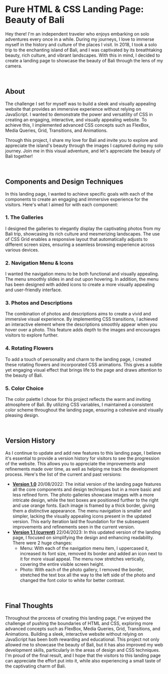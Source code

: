 # Pure HTML & CSS Landing Page: Beauty of Bali

Hey there! I'm an independent traveler who enjoys embarking on solo adventures every once in a while. During my journeys, I love to immerse myself in the history and culture of the places I visit. In 2018, I took a solo trip to the enchanting island of Bali, and I was captivated by its breathtaking beauty, rich culture, and vibrant landscapes. With this in mind, I decided to create a landing page to showcase the beauty of Bali through the lens of my camera.

<br/>

<h2>About</h2>
The challenge I set for myself was to build a sleek and visually appealing website that provides an immersive experience without relying on JavaScript. I wanted to demonstrate the power and versatility of CSS in creating an engaging, interactive, and visually appealing website. To achieve this, I implemented advanced CSS concepts such as FlexBox, Media Queries, Grid, Transitions, and Animations.

Through this project, I share my love for Bali and invite you to explore and appreciate the island's beauty through the images I captured during my solo journey. Join me in this visual adventure, and let's appreciate the beauty of Bali together!

<br/>

<h2>Components and Design Techniques</h2>

In this landing page, I wanted to achieve specific goals with each of the components to create an engaging and immersive experience for the visitors. Here's what I aimed for with each component:

<h3>1. The Galleries</h3>

I designed the galleries to elegantly display the captivating photos from my Bali trip, showcasing its rich culture and mesmerizing landscapes. The use of CSS Grid enables a responsive layout that automatically adjusts to different screen sizes, ensuring a seamless browsing experience across various devices.

<h3>2. Navigation Menu & Icons</h3>

I wanted the navigation menu to be both functional and visually appealing. The menu smoothly slides in and out upon hovering. In addition, the menu has been designed with added icons to create a more visually appealing and user-friendly interface.

<h3>3. Photos and Descriptions</h3>

The combination of photos and descriptions aims to create a vivid and immersive visual experience. By implementing CSS transitions, I achieved an interactive element where the descriptions smoothly appear when you hover over a photo. This feature adds depth to the images and encourages visitors to explore further.

<h3>4. Rotating Flowers</h3>

To add a touch of personality and charm to the landing page, I created these rotating flowers and incorporated CSS animations. This gives a subtle yet engaging visual effect that brings life to the page and draws attention to the beauty of Bali. 

<h3>5. Color Choice</h3>

The color palette I chose for this project reflects the warm and inviting atmosphere of Bali. By utilizing CSS variables, I maintained a consistent color scheme throughout the landing page, ensuring a cohesive and visually pleasing design.

<br/>
<h2>Version History</h2>

As I continue to update and add new features to this landing page, I believe it's essential to provide a version history for visitors to see the progression of the website. This allows you to appreciate the improvements and refinements made over time, as well as helping me track the development process. Here's the list of the current and past versions:
* <strong><a href="https://wteo.github.io/photo-gallery-v1.0/" target="_blank">Version 1.0</a></strong> 20/08/2022: The initial version of the landing page features all the core components and design techniques but in a more basic and less refined form. The photo galleries showcase images with a more intricate design, while the text boxes are positioned further to the right and use orange fonts. Each image is framed by a thick border, giving them a distinctive appearance. The menu navigation is smaller and simpler, lacking the visually appealing icons present in the updated version. This early iteration laid the foundation for the subsequent improvements and refinements seen in the current version.
* <strong><a href="https://wteo.github.io/photoGallery/" target="_blank">Version 1.1 (current)</a></strong> 22/04/2023: In this updated version of the landing page, I focused on simplifying the design and enhancing readability. There were 2 huge changes: 
  * Menu: With each of the navigation menu item, I uppercased it, increased its font size, removed its border and added an icon next to it for more visual appeal. The menu now stretches vertically, covering the entire visible screen height.
  * Photo: With each of the photo gallery, I removed the border, stretched the text box all the way to the left side of the photo and changed the font color to white for better contrast.

<br/>
<h2>Final Thoughts</h2>

Throughout the process of creating this landing page, I've enjoyed the challenge of pushing the boundaries of HTML and CSS, exploring more advanced concepts such as FlexBox, Media Queries, Grid, Transitions, and Animations. Building a sleek, interactive website without relying on JavaScript has been both rewarding and educational. This project not only allowed me to showcase the beauty of Bali, but it has also improved my web development skills, particularly in the areas of design and CSS techniques. I'm proud of the final result, and I hope that the visitors to this landing page can appreciate the effort put into it, while also experiencing a small taste of the captivating charm of Bali.








